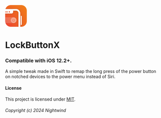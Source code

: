 <img width="70" src="Icon.png">

# LockButtonX
### Compatible with iOS 12.2+.
A simple tweak made in Swift to remap the long press of the power button on notched devices to the power menu instead of Siri.

#### License
This project is licensed under [MIT](LICENSE).

###### Copyright (c) 2024 Nightwind